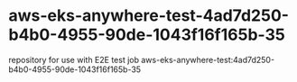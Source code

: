 # aws-eks-anywhere-test-4ad7d250-b4b0-4955-90de-1043f16f165b-35
repository for use with E2E test job aws-eks-anywhere-test:4ad7d250-b4b0-4955-90de-1043f16f165b-35

